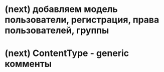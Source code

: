 # (next) добавляем модель пользователи, регистрация, права пользователей, группы #

# (next) ContentType - generic комменты #
